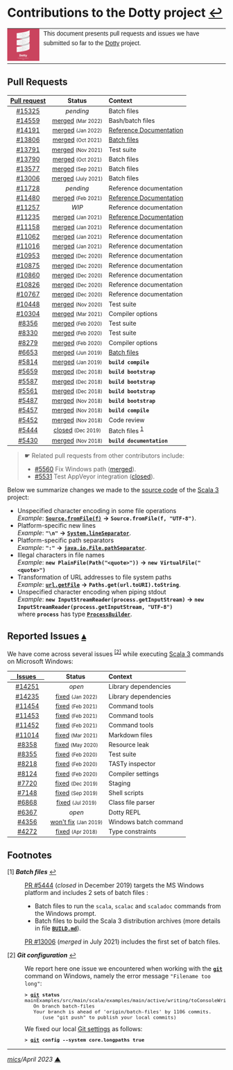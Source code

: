 # <span id="top">Contributions to the Dotty project</span> <span style="size:25%;"><a href="README.md">↩</a></span>

<table style="font-family:Helvetica,Arial;font-size:14px;line-height:1.6;">
  <tr>
  <td style="border:0;padding:0 10px 0 0;min-width:60px;max-width:100px;">
    <a href="https://dotty.epfl.ch/" rel="external"><img style="border:0;width:80px;" src="docs/images/dotty.png" alt="Dotty project" /></a>
  </td>
  <td style="border:0;padding:0;vertical-align:text-top;">
    This document presents pull requests and issues we have submitted so far to the <a href="https://github.com/lampepfl/dotty/" rel="external">Dotty</a> project.<br/>&nbsp;
  </td>
  </tr>
</table>

## <span id="pull_requests">Pull Requests</span>

| [Pull request](https://github.com/lampepfl/dotty/pulls?q=is%3Apr+author%3Amichelou) | Status | Context |
| :------------------------: | :--------: | :--------- |
| [#15325][dotty_pull_15325] | *pending* | Batch files |
| [#14559][dotty_pull_14559] | [merged](https://github.com/lampepfl/dotty/commit/d9b3271) <span style="font-size:80%;">(Mar 2022)</span>  | Bash/batch files |
| [#14191][dotty_pull_14191] | [merged](https://github.com/lampepfl/dotty/commit/c9c6de6) <span style="font-size:80%;">(Jan 2022)</span> | [Reference Documentation][scala3_reference] |
| [#13806][dotty_pull_13806] | [merged](https://github.com/lampepfl/dotty/commit/608344a) <span style="font-size:80%;">(Oct 2021)</span> | [Batch files][scala3_commands] |
| [#13791][dotty_pull_13791] | [merged](https://github.com/lampepfl/dotty/commit/8ee672c) <span style="font-size:80%;">(Nov 2021)</span> | Test suite |
| [#13790][dotty_pull_13790] | [merged](https://github.com/lampepfl/dotty/commit/78824ad) <span style="font-size:80%;">(Oct 2021)</span> | Batch files |
| [#13577][dotty_pull_13577] | [merged](https://github.com/lampepfl/dotty/commit/2b3f6da) <span style="font-size:80%;">(Sep 2021)</span> | Batch files |
| [#13006][dotty_pull_13006] | [merged](https://github.com/lampepfl/dotty/commit/158b332) <span style="font-size:80%;">(July 2021)</span> | Batch files |
| [#11728][dotty_pull_11728] | *pending* | Reference documentation |
| [#11480][dotty_pull_11480] | [merged](https://github.com/lampepfl/dotty/commit/5eb3258) <span style="font-size:80%;">(Feb 2021)</span> | [Reference Documentation][scala3_reference] |
| [#11257][dotty_pull_11257] | *WIP*  | Reference documentation |
| [#11235][dotty_pull_11235] | [merged](https://github.com/lampepfl/dotty/commit/8d3275c) <span style="font-size:80%;">(Jan 2021)</span> | [Reference Documentation][scala3_reference] |
| [#11158][dotty_pull_11158] | [merged](https://github.com/lampepfl/dotty/commit/bbfff61) <span style="font-size:80%;">(Jan 2021)</span> | Reference documentation |
| [#11062][dotty_pull_11062] | [merged](https://github.com/lampepfl/dotty/commit/0f1d350) <span style="font-size:80%;">(Jan 2021)</span> | Reference documentation |
| [#11016][dotty_pull_11016] | [merged](https://github.com/lampepfl/dotty/commit/437d02a) <span style="font-size:80%;">(Jan 2021)</span> | Reference documentation |
| [#10953][dotty_pull_10953] | [merged](https://github.com/lampepfl/dotty/commit/141bf9e) <span style="font-size:80%;">(Dec 2020)</span> | Reference documentation |
| [#10875][dotty_pull_10875] | [merged](https://github.com/lampepfl/dotty/commit/626d24a) <span style="font-size:80%;">(Dec 2020)</span> | Reference documentation |
| [#10860][dotty_pull_10860] | [merged](https://github.com/lampepfl/dotty/commit/0e4fe3c) <span style="font-size:80%;">(Dec 2020)</span> | Reference documentation |
| [#10826][dotty_pull_10826] | [merged](https://github.com/lampepfl/dotty/commit/bfb0b81) <span style="font-size:80%;">(Dec 2020)</span> | Reference documentation |
| [#10767][dotty_pull_10767] | [merged](https://github.com/lampepfl/dotty/commit/3a7a6ae) <span style="font-size:80%;">(Dec 2020)</span> | Reference documentation |
| [#10448][dotty_pull_10448] | [merged](https://github.com/lampepfl/dotty/commit/51db1b5) <span style="font-size:80%;">(Nov 2020)</span> | Test suite |
| [#10304][dotty_pull_10304] | [merged](https://github.com/lampepfl/dotty/commit/9531534) <span style="font-size:80%;">(Mar 2021)</span> | Compiler options |
| [#8356][dotty_pull_8356] | [merged](https://github.com/lampepfl/dotty/commit/f51bf1b701a17851224472849c131ce6de38e2a7) <span style="font-size:80%;">(Feb&nbsp;2020)</span> | Test suite |
| [#8330][dotty_pull_8330] | [merged](https://github.com/lampepfl/dotty/commit/5018a1285cf3d8c0f3a17f98f015589154b0fbbd) <span style="font-size:80%;">(Feb&nbsp;2020)</span> | Test suite |
| [#8279][dotty_pull_8279] | [merged](https://github.com/lampepfl/dotty/commit/a5f1dae68202ba67ef99c39f243970ebd3530a65) <span style="font-size:80%;">(Feb&nbsp;2020)</span> | Compiler options |
| [#6653][dotty_pull_6653] | [merged](https://github.com/lampepfl/dotty/commit/fe02bf4fdc14f648b5f42731e39448995963256c) <span style="font-size:80%;">(Jun 2019)</span> | [Batch files][scala3_commands] |
| [#5814](https://github.com/lampepfl/dotty/pull/5814) | [merged](https://github.com/lampepfl/dotty/commit/923fb06dc625e054e8b1833d4b7db49d369d91ad) <span style="font-size:80%;">(Jan 2019)</span> | **`build compile`** |
| [#5659](https://github.com/lampepfl/dotty/pull/5659) | [merged](https://github.com/lampepfl/dotty/commit/7b9ffbb56b2bd33efead1c0f38a71c057c31463e) <span style="font-size:80%;">(Dec 2018)</span> | **`build bootstrap`** |
| [#5587](https://github.com/lampepfl/dotty/pull/5587) | [merged](https://github.com/lampepfl/dotty/commit/172d6a0a1a3a4cbdb0a3ac4741b3f561d1221c40) <span style="font-size:80%;">(Dec 2018)</span> | **`build bootstrap`** |
| [#5561](https://github.com/lampepfl/dotty/pull/5561) | [merged](https://github.com/lampepfl/dotty/commit/24a2798f51e1cc01d476b9c00ac0e4b925acc8e5) <span style="font-size:80%;">(Dec 2018)</span> | **`build bootstrap`** |
| [#5487](https://github.com/lampepfl/dotty/pull/5487) | [merged](https://github.com/lampepfl/dotty/commit/052c3b1) <span style="font-size:80%;">(Nov 2018)</span> | **`build bootstrap`** |
| [#5457](https://github.com/lampepfl/dotty/pull/5457) | [merged](https://github.com/lampepfl/dotty/commit/eb175cb) <span style="font-size:80%;">(Nov 2018)</span> | **`build compile`** |
| [#5452](https://github.com/lampepfl/dotty/pull/5452) | [merged](https://github.com/lampepfl/dotty/commit/7e093b15ff2a927212c7f40aa36b71d0a28f81b5) <span style="font-size:80%;">(Nov&nbsp;2018)</span> | Code review |
| [#5444](https://github.com/lampepfl/dotty/pull/5444) | [closed](https://github.com/lampepfl/dotty/pull/5444#issuecomment-567178490) <span style="font-size:80%;">(Dec 2019)</span> | Batch files <sup id="anchor_01"><a href="#footnote_01">1</a></sup> |
| [#5430](https://github.com/lampepfl/dotty/pull/5430) | [merged](https://github.com/lampepfl/dotty/commit/81b30383800495c64f2c8cfd0979e69e504104bc) <span style="font-size:80%;">(Nov 2018)</span> | **`build documentation`** |

> **&#9755;** Related pull requests from other contributors include:<br/>
> <ul><li><a href="https://github.com/lampepfl/dotty/pull/5560">#5560</a> Fix Windows path (<a href="https://github.com/lampepfl/dotty/commit/67c86783ff48723ae96fedeb51c50db62f375042">merged</a>).</li>
> <li><a href="https://github.com/lampepfl/dotty/pull/5531">#5531</a> Test AppVeyor integration (<a href="https://github.com/lampepfl/dotty/pull/5531#issuecomment-446505630">closed</a>).</li></ul>

Below we summarize changes we made to the [source code](https://github.com/lampepfl/dotty/) of the [Scala 3][scala3_home] project:

- Unspecified character encoding in some file operations<br/>*Example*: [**`Source.fromFile(f)`**](https://www.scala-lang.org/api/2.12.7/scala/io/Source$.html) **&rarr;** **`Source.fromFile(f, "UTF-8")`**.
- Platform-specific new lines<br/>*Example*: **`"\n"`** **&rarr;** [**`System.lineSeparator`**](https://docs.oracle.com/javase/8/docs/api/java/lang/System.html#lineSeparator).
- Platform-specific path separators<br/>*Example*: **`":"`** **&rarr;** [**`java.io.File.pathSeparator`**](https://docs.oracle.com/javase/8/docs/api/java/io/File.html#pathSeparator).
- Illegal characters in file names<br/>*Example*: **`new PlainFile(Path("<quote>"))`** **&rarr;** **`new VirtualFile("<quote>")`**
- Transformation of URL addresses to file system paths<br/>*Example*: [**`url.getFile`**](https://docs.oracle.com/javase/8/docs/api/java/net/URL.html#getFile) **&rarr;** **`Paths.get(url.toURI).toString`**.
- Unspecified character encoding when piping stdout<br/>*Example*: **`new InputStreamReader(process.getInputStream)`** **&rarr;** **`new InputStreamReader(process.getInputStream, "UTF-8")`**<br/>where **`process`** has type [**`ProcessBuilder`**](https://docs.oracle.com/javase/8/docs/api/java/lang/ProcessBuilder.html).

## <span id="issues">Reported Issues</span> [**&#x25B4;**](#top)

We have come across several issues <sup id="anchor_02"><a href="#footnote_02">[2]</a></sup> while executing [Scala 3][scala3_home] commands on Microsoft Windows:

| [ &nbsp;&nbsp;&nbsp;&nbsp;Issues&nbsp;&nbsp;&nbsp;&nbsp;&nbsp; ](https://github.com/lampepfl/dotty/issues?q=is%3Aissue+author%3Amichelou) | &nbsp;&nbsp;Status&nbsp;&nbsp;&nbsp; | Context |
| :-------------------------: | :--------: | :--------- |
| [#14251][dotty_issue_14251] | *open* | Library dependencies |
| [#14235][dotty_issue_14235] | [fixed][dotty_pull_14247] <span style="font-size:80%;">(Jan 2022)</span> | Library dependencies |
| [#11454][dotty_issue_11454] | [fixed][dotty_pull_11476] <span style="font-size:80%;">(Feb 2021)</span> | Command tools |
| [#11453][dotty_issue_11453] | [fixed][dotty_pull_11476] <span style="font-size:80%;">(Feb 2021)</span> | Command tools |
| [#11452][dotty_issue_11452] | [fixed][dotty_pull_11476] <span style="font-size:80%;">(Feb 2021)</span> | Command tools |
| [#11014][dotty_issue_11014] | [fixed][dotty_pull_11833] <span style="font-size:80%;">(Mar&nbsp;2021)</span> | Markdown files |
| [#8358][dotty_issue_8358] | [fixed][scala_pull_9013] <span style="font-size:80%;">(May&nbsp;2020)</span> | Resource leak |
| [#8355][dotty_issue_8355] | [fixed][dotty_pull_8356] <span style="font-size:80%;">(Feb 2020)</span> | Test suite |
| [#8218][dotty_issue_8218] | [fixed][dotty_pull_8224] <span style="font-size:80%;">(Feb 2020)</span> | TASTy inspector |
| [#8124][dotty_issue_8124] | [fixed][dotty_pull_8279] <span style="font-size:80%;">(Feb 2020)</span> | Compiler settings |
| [#7720][dotty_issue_7720] | [fixed][dotty_pull_7691] <span style="font-size:80%;">(Dec 2019)</span> | Staging |
| [#7148][dotty_issue_7146] | [fixed](https://github.com/dotty-staging/dotty/commit/2c529c6) <span style="font-size:80%;">(Sep 2019)</span> | Shell scripts |
| [#6868][dotty_issue_6868] | [fixed](https://github.com/lampepfl/dotty/commit/0ea949a) <span style="font-size:80%;">(Jul 2019)</span> | Class file parser |
| [#6367][dotty_issue_6367] | *open* | Dotty REPL |
| [#4356][dotty_issue_4356] | [won't fix](https://github.com/lampepfl/dotty/issues/4356#event-2098905156) <span style="font-size:80%;">(Jan 2019)</span> | Windows batch command |
| [#4272][dotty_issue_4272] | [fixed](https://github.com/lampepfl/dotty/commit/9723748) <span style="font-size:80%;">(Apr 2018)</span> | Type constraints|

## <span id="footnotes">Footnotes</span>

<span id="footnote_01">[1]</span> ***Batch files*** [↩](#anchor_01)

<dl><dd>
<a href="https://github.com/lampepfl/dotty/pull/5444">PR #5444</a> (<i>closed</i> in December 2019</i>) targets the MS Windows platform and includes 2 sets of batch files :
</p>
<ul>
  <li>Batch files to run the <code>scala</code>, <code>scalac</code> and <code>scaladoc</code> commands from the Windows prompt.</li>
  <li>Batch files to build the Scala 3 distribution archives (more details in file <a href="BUILD.md"><b><code>BUILD.md</code></b></a>).</li>
</ul>
</dd>
<dd>
<a href="https://github.com/lampepfl/dotty/pull/13006">PR #13006</a> (<i>merged</i> in July 2021) includes the first set of batch files.
</dd></dl>

<span id="footnote_02">[2]</span> ***Git configuration*** [↩](#anchor_02)

<dl><dd>
We report here one issue we encountered when working with the <a href="https://git-scm.com/docs/git-config"><b><code>git</code></b></a> command on Windows, namely the error message <code>"Filename too long"</code>:
</dd>
<dd>
<pre style="font-size:80%;">
<b>&gt; <a href="https://git-scm.com/docs/git">git</a> status</b>
mainExamples/src/main/scala/examples/main/active/writing/toConsoleWriting/info/reading/argumentAndResultMultiplier/FactorialOfArgumentMultipliedByResultMultiplierMain.scala: Filename too long
   On branch batch-files
   Your branch is ahead of 'origin/batch-files' by 1106 commits.
      (use "git push" to publish your local commits)
</pre>
</dd>
<dd>
We fixed our local <a href="https://git-scm.com/book/en/v2/Customizing-Git-Git-Configuration" rel="external">Git settings</a> as follows:
</dd>
<dd>
<pre style="font-size:80%;">
<b>&gt; <a href="https://git-scm.com/docs/git">git</a> config --system core.longpaths true</b>
</pre>
</dd></dl>

***

*[mics](https://lampwww.epfl.ch/~michelou/)/April 2023* [**&#9650;**](#top)
<span id="bottom">&nbsp;</span>

<!-- link refs -->

[scala3_home]: https://dotty.epfl.ch/
[dotty_issue_4272]: https://github.com/lampepfl/dotty/issues/4272
[dotty_issue_4356]: https://github.com/lampepfl/dotty/issues/4356
[dotty_issue_6367]: https://github.com/lampepfl/dotty/issues/6367
[dotty_issue_6868]: https://github.com/lampepfl/dotty/issues/6868
[dotty_issue_7146]: https://github.com/lampepfl/dotty/issues/7146
[dotty_issue_7720]: https://github.com/lampepfl/dotty/issues/7720
[dotty_issue_8124]: https://github.com/lampepfl/dotty/issues/8124
[dotty_issue_8218]: https://github.com/lampepfl/dotty/issues/8218
[dotty_issue_8355]: https://github.com/lampepfl/dotty/issues/8355
[dotty_issue_8358]: https://github.com/lampepfl/dotty/issues/8358
[dotty_issue_11014]: https://github.com/lampepfl/dotty/issues/11014
[dotty_issue_11452]: https://github.com/lampepfl/dotty/issues/11452 "Command line tools : option \"-version\""
[dotty_issue_11453]: https://github.com/lampepfl/dotty/issues/11453
[dotty_issue_11454]: https://github.com/lampepfl/dotty/issues/11454 "scaladoc tool : argument files (@-files)"
[dotty_issue_14235]: https://github.com/lampepfl/dotty/issues/14235
[dotty_issue_14251]: https://github.com/lampepfl/dotty/issues/14251
[dotty_pull_6653]: https://github.com/lampepfl/dotty/pull/6653
[dotty_pull_7691]: https://github.com/lampepfl/dotty/pull/7691
[dotty_pull_8224]: https://github.com/lampepfl/dotty/pull/8224
[dotty_pull_8279]: https://github.com/lampepfl/dotty/pull/8279
[dotty_pull_8330]: https://github.com/lampepfl/dotty/pull/8330
[dotty_pull_8356]: https://github.com/lampepfl/dotty/pull/8356
[dotty_pull_10304]: https://github.com/lampepfl/dotty/pull/10304
[dotty_pull_10448]: https://github.com/lampepfl/dotty/pull/10448
[dotty_pull_10767]: https://github.com/lampepfl/dotty/pull/10767
[dotty_pull_10826]: https://github.com/lampepfl/dotty/pull/10826
[dotty_pull_10860]: https://github.com/lampepfl/dotty/pull/10860
[dotty_pull_10875]: https://github.com/lampepfl/dotty/pull/10875
[dotty_pull_10953]: https://github.com/lampepfl/dotty/pull/10953
[dotty_pull_11016]: https://github.com/lampepfl/dotty/pull/11016
[dotty_pull_11062]: https://github.com/lampepfl/dotty/pull/11062
[dotty_pull_11158]: https://github.com/lampepfl/dotty/pull/11158
[dotty_pull_11235]: https://github.com/lampepfl/dotty/pull/11235
[dotty_pull_11257]: https://github.com/lampepfl/dotty/pull/11257
[dotty_pull_11476]: https://github.com/lampepfl/dotty/pull/11476
[dotty_pull_11480]: https://github.com/lampepfl/dotty/pull/11480 "more fixes in Markdown files"
[dotty_pull_11728]: https://github.com/lampepfl/dotty/pull/11728 "more fixes in Markdown files"
[dotty_pull_11833]: https://github.com/lampepfl/dotty/pull/11833 "add Wiki code blocks to Md syntax"
[dotty_pull_13006]: https://github.com/lampepfl/dotty/pull/13006 "Fix for issue #12551"
[dotty_pull_13577]: https://github.com/lampepfl/dotty/pull/13577 "batch files support installation path containing spaces"
[dotty_pull_13790]: https://github.com/lampepfl/dotty/pull/13790
[dotty_pull_13791]: https://github.com/lampepfl/dotty/pull/13791
[dotty_pull_13806]: https://github.com/lampepfl/dotty/pull/13806
[dotty_pull_14191]: https://github.com/lampepfl/dotty/pull/14191
[dotty_pull_14247]: https://github.com/lampepfl/dotty/pull/14247
[dotty_pull_14559]: https://github.com/lampepfl/dotty/pull/14559 "Fix function classpathArgs()"
[dotty_pull_15325]: https://github.com/lampepfl/dotty/pull/15325 
[scala_pull_9013]: https://github.com/scala/scala/pull/9013 "Close Source.fromFile"
[scala3_commands]: https://github.com/lampepfl/dotty/tree/master/dist/bin "Batch files"
[scala3_reference]: https://docs.scala-lang.org/scala3/reference/overview.html "Scala 3 Reference"
